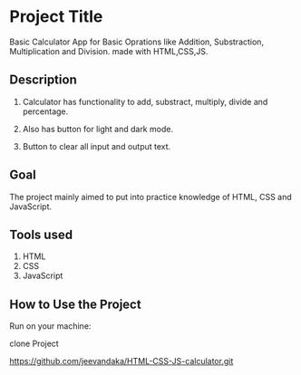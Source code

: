 # Project Title

Basic Calculator App for Basic Oprations like Addition, Substraction, Multiplication and Division. made with HTML,CSS,JS.


## Description

1. Calculator has functionality to add, substract, multiply, divide and percentage.

2. Also has button for light and dark mode.

3. Button to clear all input and output text.
## Goal

The project mainly aimed to put into practice knowledge of HTML, CSS and JavaScript.
## Tools used

1. HTML
2. CSS
3. JavaScript
## How to Use the Project

Run on your machine:

clone Project

https://github.com/jeevandaka/HTML-CSS-JS-calculator.git

